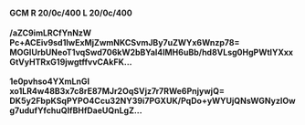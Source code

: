 #### GCM R 20/0c/400 L 20/0c/400
**/aZC9imLRCfYnNzW**<br/>**Pc+ACEiv9sd1lwExMjZwmNKCSvmJBy7uZWYx6Wnzp78=**<br/>**MOGlUrbUNeoT1vqSwd706kW2bBYal4lMH6uBb/hd8VLsg0HgPWtlYXxxGtVyHTRxG19jwgtffvvCAkFK...**<br/><br/>
**1e0pvhso4YXmLnGI**<br/>**xo1LR4w48B3x7c8rE87MJr2OqSVjz7r7RWe6PnjywjQ=**<br/>**DK5y2FbpKSqPYPO4Ccu32NY39i7PGXUK/PqDo+yWYUjQNsWGNyzIOwg7udufYfchuQIfBHfDaeUQnLgZ...**